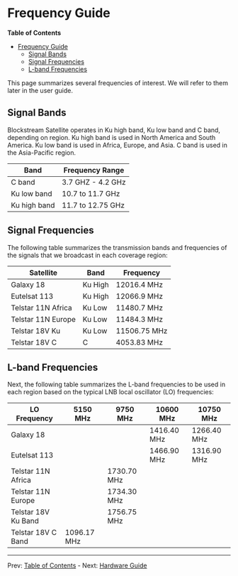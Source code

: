 # Frequency Guide

<!-- markdown-toc start - Don't edit this section. Run M-x markdown-toc-generate-toc again -->
**Table of Contents**

- [Frequency Guide](#frequency-guide)
    - [Signal Bands](#signal-bands)
    - [Signal Frequencies](#signal-frequencies)
    - [L-band Frequencies](#l-band-frequencies)

<!-- markdown-toc end -->

This page summarizes several frequencies of interest. We will refer to them
later in the user guide.

## Signal Bands

Blockstream Satellite operates in Ku high band, Ku low band and C band,
depending on region. Ku high band is used in North America and South America. Ku
low band is used in Africa, Europe, and Asia. C band is used in the Asia-Pacific
region.

| Band         | Frequency Range   |
|--------------|-------------------|
| C band       | 3.7 GHZ - 4.2 GHz |
| Ku low band  | 10.7 to 11.7 GHz  |
| Ku high band | 11.7 to 12.75 GHz |

## Signal Frequencies

The following table summarizes the transmission bands and frequencies of the
signals that we broadcast in each coverage region:

| Satellite          | Band    | Frequency    |
|--------------------|---------|--------------|
| Galaxy 18          | Ku High | 12016.4 MHz  |
| Eutelsat 113       | Ku High | 12066.9 MHz  |
| Telstar 11N Africa | Ku Low  | 11480.7 MHz  |
| Telstar 11N Europe | Ku Low  | 11484.3 MHz  |
| Telstar 18V Ku     | Ku Low  | 11506.75 MHz |
| Telstar 18V C      | C       | 4053.83 MHz  |

## L-band Frequencies

Next, the following table summarizes the L-band frequencies to be used in each
region based on the typical LNB local oscillator (LO) frequencies:

| LO Frequency        | 5150 MHz    | 9750 MHz    | 10600 MHz    | 10750 MHz    |
|---------------------|-------------|-------------|--------------|--------------|
| Galaxy 18           |             |             | 1416.40 MHz  | 1266.40 MHz  |
| Eutelsat 113        |             |             | 1466.90 MHz  | 1316.90 MHz  |
| Telstar 11N Africa  |             | 1730.70 MHz |              |              |
| Telstar 11N Europe  |             | 1734.30 MHz |              |              |
| Telstar 18V Ku Band |             | 1756.75 MHz |              |              |
| Telstar 18V C Band  | 1096.17 MHz |             |              |              |

---

Prev: [Table of Contents](README.md) - Next: [Hardware Guide](hardware.md)
